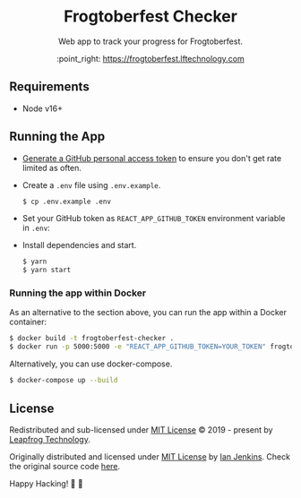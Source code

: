 <h1 align="center">Frogtoberfest Checker</h1>
<p align="center">Web app to track your progress for Frogtoberfest.</p>
<p align="center">:point_right: <a href="https://frogtoberfest.lftechnology.com">https://frogtoberfest.lftechnology.com</a></p>

## Requirements

- Node v16+

## Running the App

- [Generate a GitHub personal access token](https://github.com/settings/tokens/new?scopes=&description=Frogtoberfest) to ensure you don't get rate limited as often.

- Create a `.env` file using `.env.example`.

  ```bash
  $ cp .env.example .env
  ```

- Set your GitHub token as `REACT_APP_GITHUB_TOKEN` environment variable in `.env`:

- Install dependencies and start.

  ```bash
  $ yarn
  $ yarn start
  ```

### Running the app within Docker

As an alternative to the section above, you can run the app within a Docker container:

```bash
$ docker build -t frogtoberfest-checker .
$ docker run -p 5000:5000 -e "REACT_APP_GITHUB_TOKEN=YOUR_TOKEN" frogtoberfest-checker
```

Alternatively, you can use docker-compose.

```bash
$ docker-compose up --build
```

## License

Redistributed and sub-licensed under [MIT License](LICENSE) © 2019 - present by [Leapfrog Technology](https://github.com/leapfrogtechnology).

Originally distributed and licensed under [MIT License](https://github.com/jenkoian/hacktoberfest-checker/LICENSE) by [Ian Jenkins](https://github.com/jenkoian). Check the original source code [here](https://github.com/jenkoian/hacktoberfest-checker).

Happy Hacking! 🎃 🐸
